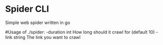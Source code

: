 # Spider CLI
Simple web spider written in go

#Usage of ./spider:
  -duration int
    	How long should it crawl for (default 10)
  -link string
    	The link you want to crawl
